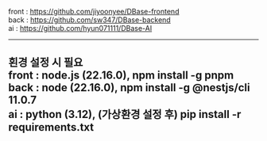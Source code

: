 front : https://github.com/jiyoonyee/DBase-frontend   
back : https://github.com/sw347/DBase-backend   
ai : https://github.com/hyun071111/DBase-AI   
   
-------------   
횐경 설정 시 필요   
front : node.js (22.16.0), npm install -g pnpm   
back : node (22.16.0), npm install -g @nestjs/cli 11.0.7   
ai : python (3.12), (가상환경 설정 후) pip install -r requirements.txt   
-------------